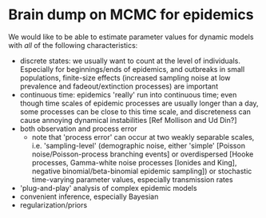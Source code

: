 # Brain dump on MCMC for epidemics

We would like to be able to estimate parameter values for dynamic models with *all* of the following characteristics:

* discrete states: we usually want to count at the level of individuals. Especially for beginnings/ends of epidemics, and outbreaks in small populations, finite-size effects (increased sampling noise at low prevalence and fadeout/extinction processes) are important
* continuous time: epidemics 'really' run into continuous time; even though time scales of epidemic processes are usually longer than a day, some processes can be close to this time scale, and discreteness can cause annoying dynamical instabilities [Ref Mollison and Ud Din?]
* both observation and process error
   * note that 'process error' can occur at two weakly separable scales, i.e. 'sampling-level' (demographic noise, either 'simple' [Poisson noise/Poisson-process branching events] or overdispersed [Hooke processes, Gamma-white noise processes [Ionides and King], negative binomial/beta-binomial epidemic sampling]) or stochastic time-varying parameter values, especially transmission rates
* 'plug-and-play' analysis of complex epidemic models
* convenient inference, especially Bayesian
* regularization/priors